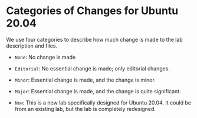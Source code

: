 # Categories of Changes for Ubuntu 20.04

We use four categories to describe how much change is made to
the lab description and files.
- ```None```: No change is made

- ```Editorial```: No essential change is made; only editorial changes.

- ```Minor```: Essential change is made, and the change is minor.

- ```Major```: Essential change is made, and the change is quite significant.

- ```New```: This is a new lab specifically designed for Ubuntu 20.04.
It could be from an existing lab, but the lab is completely redesigned.
